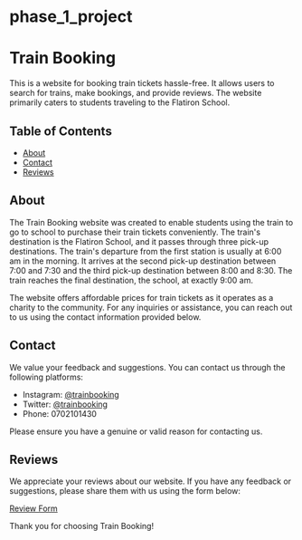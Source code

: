 # phase_1_project
  # Train Booking

This is a website for booking train tickets hassle-free. It allows users to search for trains, make bookings, and provide reviews. The website primarily caters to students traveling to the Flatiron School.

## Table of Contents

- [About](#about)
- [Contact](#contact)
- [Reviews](#reviews)

## About

The Train Booking website was created to enable students using the train to go to school to purchase their train tickets conveniently. The train's destination is the Flatiron School, and it passes through three pick-up destinations. The train's departure from the first station is usually at 6:00 am in the morning. It arrives at the second pick-up destination between 7:00 and 7:30 and the third pick-up destination between 8:00 and 8:30. The train reaches the final destination, the school, at exactly 9:00 am.

The website offers affordable prices for train tickets as it operates as a charity to the community. For any inquiries or assistance, you can reach out to us using the contact information provided below.

## Contact

We value your feedback and suggestions. You can contact us through the following platforms:

- Instagram: [@trainbooking](https://www.instagram.com/trainbooking)
- Twitter: [@trainbooking](https://www.twitter.com/trainbooking)
- Phone: 0702101430

Please ensure you have a genuine or valid reason for contacting us.

## Reviews

We appreciate your reviews about our website. If you have any feedback or suggestions, please share them with us using the form below:

[Review Form](#reviews)

Thank you for choosing Train Booking!
